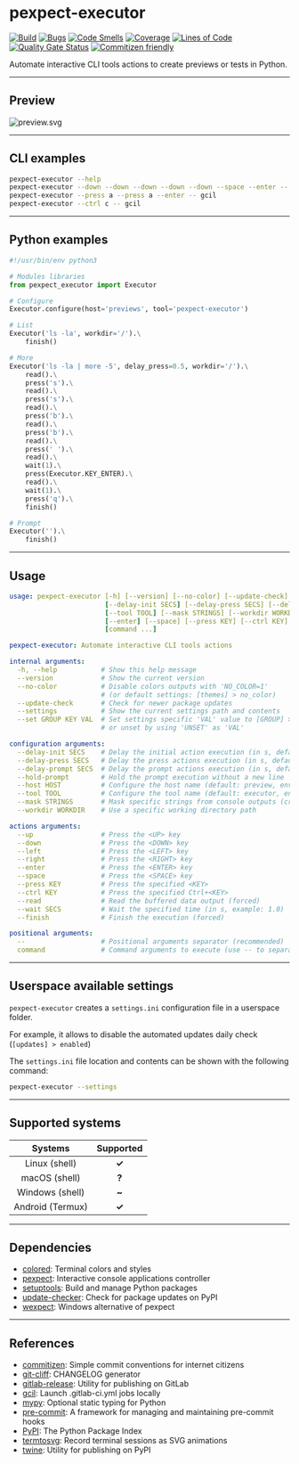 # pexpect-executor

[![Build](https://gitlab.com/RadianDevCore/tools/pexpect-executor/badges/main/pipeline.svg)](https://gitlab.com/RadianDevCore/tools/pexpect-executor/-/commits/main/)
[![Bugs](https://sonarcloud.io/api/project_badges/measure?project=AdrianDC_pexpect-executor&metric=bugs)](https://sonarcloud.io/dashboard?id=AdrianDC_pexpect-executor)
[![Code Smells](https://sonarcloud.io/api/project_badges/measure?project=AdrianDC_pexpect-executor&metric=code_smells)](https://sonarcloud.io/dashboard?id=AdrianDC_pexpect-executor)
[![Coverage](https://sonarcloud.io/api/project_badges/measure?project=AdrianDC_pexpect-executor&metric=coverage)](https://sonarcloud.io/dashboard?id=AdrianDC_pexpect-executor)
[![Lines of Code](https://sonarcloud.io/api/project_badges/measure?project=AdrianDC_pexpect-executor&metric=ncloc)](https://sonarcloud.io/dashboard?id=AdrianDC_pexpect-executor)
[![Quality Gate Status](https://sonarcloud.io/api/project_badges/measure?project=AdrianDC_pexpect-executor&metric=alert_status)](https://sonarcloud.io/dashboard?id=AdrianDC_pexpect-executor)
[![Commitizen friendly](https://img.shields.io/badge/commitizen-friendly-brightgreen.svg)](https://commitizen-tools.github.io/commitizen/)

Automate interactive CLI tools actions to create previews or tests in Python.

---

## Preview

![preview.svg](https://gitlab.com/RadianDevCore/tools/pexpect-executor/raw/3.2.0/docs/preview.svg)

---

## CLI examples

```bash
pexpect-executor --help
pexpect-executor --down --down --down --down --down --space --enter -- gcil -H -B
pexpect-executor --press a --press a --enter -- gcil
pexpect-executor --ctrl c -- gcil
```

---

## Python examples

```python
#!/usr/bin/env python3

# Modules libraries
from pexpect_executor import Executor

# Configure
Executor.configure(host='previews', tool='pexpect-executor')

# List
Executor('ls -la', workdir='/').\
    finish()

# More
Executor('ls -la | more -5', delay_press=0.5, workdir='/').\
    read().\
    press('s').\
    read().\
    press('s').\
    read().\
    press('b').\
    read().\
    press('b').\
    read().\
    press(' ').\
    read().\
    wait(1).\
    press(Executor.KEY_ENTER).\
    read().\
    wait(1).\
    press('q').\
    finish()

# Prompt
Executor('').\
    finish()
```

---

## Usage

<!-- prettier-ignore-start -->
<!-- readme-help-start -->

```yaml
usage: pexpect-executor [-h] [--version] [--no-color] [--update-check] [--settings] [--set GROUP KEY VAL]
                        [--delay-init SECS] [--delay-press SECS] [--delay-prompt SECS] [--hold-prompt] [--host HOST]
                        [--tool TOOL] [--mask STRINGS] [--workdir WORKDIR] [--up] [--down] [--left] [--right]
                        [--enter] [--space] [--press KEY] [--ctrl KEY] [--read] [--wait SECS] [--finish] [--]
                        [command ...]

pexpect-executor: Automate interactive CLI tools actions

internal arguments:
  -h, --help           # Show this help message
  --version            # Show the current version
  --no-color           # Disable colors outputs with 'NO_COLOR=1'
                       # (or default settings: [themes] > no_color)
  --update-check       # Check for newer package updates
  --settings           # Show the current settings path and contents
  --set GROUP KEY VAL  # Set settings specific 'VAL' value to [GROUP] > KEY
                       # or unset by using 'UNSET' as 'VAL'

configuration arguments:
  --delay-init SECS    # Delay the initial action execution (in s, default: 1.0)
  --delay-press SECS   # Delay the press actions execution (in s, default: 0.5)
  --delay-prompt SECS  # Delay the prompt actions execution (in s, default: 1.0)
  --hold-prompt        # Hold the prompt execution without a new line
  --host HOST          # Configure the host name (default: preview, env: EXECUTOR_HOST)
  --tool TOOL          # Configure the tool name (default: executor, env: EXECUTOR_TOOL)
  --mask STRINGS       # Mask specific strings from console outputs (credentials for example)
  --workdir WORKDIR    # Use a specific working directory path

actions arguments:
  --up                 # Press the <UP> key
  --down               # Press the <DOWN> key
  --left               # Press the <LEFT> key
  --right              # Press the <RIGHT> key
  --enter              # Press the <ENTER> key
  --space              # Press the <SPACE> key
  --press KEY          # Press the specified <KEY>
  --ctrl KEY           # Press the specified Ctrl+<KEY>
  --read               # Read the buffered data output (forced)
  --wait SECS          # Wait the specified time (in s, example: 1.0)
  --finish             # Finish the execution (forced)

positional arguments:
  --                   # Positional arguments separator (recommended)
  command              # Command arguments to execute (use -- to separate)
```

<!-- readme-help-stop -->
<!-- prettier-ignore-end -->

---

## Userspace available settings

`pexpect-executor` creates a `settings.ini` configuration file in a userspace folder.

For example, it allows to disable the automated updates daily check (`[updates] > enabled`)

The `settings.ini` file location and contents can be shown with the following command:

```bash
pexpect-executor --settings
```

---

## Supported systems

|     Systems      | Supported |
| :--------------: | :-------: |
|  Linux (shell)   |   **✓**   |
|  macOS (shell)   |   **?**   |
| Windows (shell)  |   **~**   |
| Android (Termux) |   **✓**   |

---

## Dependencies

- [colored](https://pypi.org/project/colored/): Terminal colors and styles
- [pexpect](https://pypi.org/project/pexpect/): Interactive console applications controller
- [setuptools](https://pypi.org/project/setuptools/): Build and manage Python packages
- [update-checker](https://pypi.org/project/update-checker/): Check for package updates on PyPI
- [wexpect](https://pypi.org/project/wexpect/): Windows alternative of pexpect

---

## References

- [commitizen](https://pypi.org/project/commitizen/): Simple commit conventions for internet citizens
- [git-cliff](https://github.com/orhun/git-cliff): CHANGELOG generator
- [gitlab-release](https://pypi.org/project/gitlab-release/): Utility for publishing on GitLab
- [gcil](https://pypi.org/project/gcil/): Launch .gitlab-ci.yml jobs locally
- [mypy](https://pypi.org/project/mypy/): Optional static typing for Python
- [pre-commit](https://pre-commit.com/): A framework for managing and maintaining pre-commit hooks
- [PyPI](https://pypi.org/): The Python Package Index
- [termtosvg](https://pypi.org/project/termtosvg/): Record terminal sessions as SVG animations
- [twine](https://pypi.org/project/twine/): Utility for publishing on PyPI
